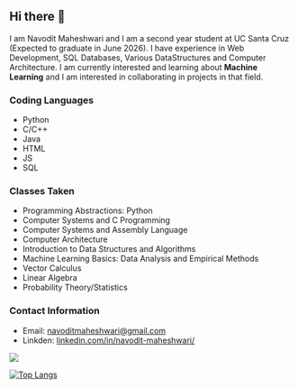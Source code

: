 ## Hi there 👋
I am Navodit Maheshwari and I am a second year student at UC Santa Cruz (Expected to graduate in June 2026). I have experience in Web Development, SQL Databases, Various DataStructures and Computer Architecture. I am currently interested and learning about **Machine Learning** and I am interested in collaborating in projects in that field.

### Coding Languages
- Python
- C/C++
- Java
- HTML
- JS
- SQL

### Classes Taken
- Programming Abstractions: Python
- Computer Systems and C Programming
- Computer Systems and Assembly Language
- Computer Architecture 
- Introduction to Data Structures and Algorithms
- Machine Learning Basics: Data Analysis and Empirical Methods
- Vector Calculus
- Linear Algebra
- Probability Theory/Statistics  

### Contact Information
- Email: [navoditmaheshwari@gmail.com](navoditmaheshwari@gmail.com)
- Linkden: [linkedin.com/in/navodit-maheshwari/](https://www.linkedin.com/in/navodit-maheshwari/)


<img src= "https://github-readme-stats.vercel.app/api?username=Navodit1603&&show_icons=true&title_color=ffffff&icon_color=bb2acf&text_color=daf7dc&bg_color=151515">

[![Top Langs](https://github-readme-stats.vercel.app/api/top-langs/?username=Navodit1603)](https://github.com/Navodit1603/github-readme-stats)
